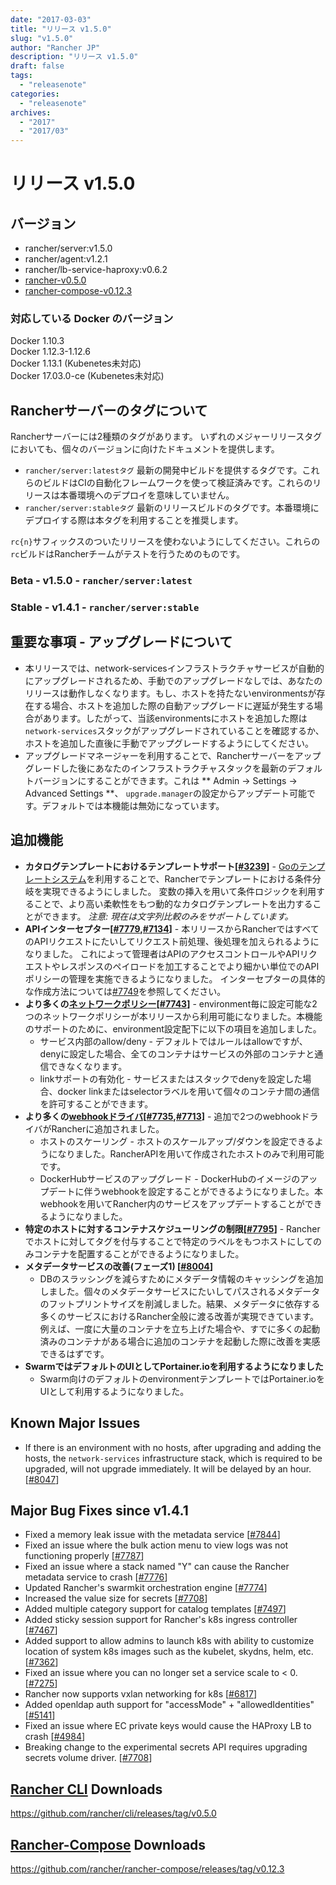 ```yaml
---
date: "2017-03-03"
title: "リリース v1.5.0"
slug: "v1.5.0"
author: "Rancher JP"
description: "リリース v1.5.0"
draft: false
tags:
  - "releasenote"
categories:
  - "releasenote"
archives:
  - "2017"
  - "2017/03"
---
```


# リリース v1.5.0

## バージョン
* rancher/server:v1.5.0
* rancher/agent:v1.2.1
* rancher/lb-service-haproxy:v0.6.2
* [rancher-v0.5.0](https://github.com/rancher/cli/releases/tag/v0.5.0)
* [rancher-compose-v0.12.3](https://github.com/rancher/rancher-compose/releases/tag/v0.12.3)

### 対応している Docker のバージョン

Docker 1.10.3  
Docker 1.12.3-1.12.6  
Docker 1.13.1 (Kubenetes未対応)  
Docker 17.03.0-ce (Kubenetes未対応)  

## Rancherサーバーのタグについて

Rancherサーバーには2種類のタグがあります。
いずれのメジャーリリースタグにおいても、個々のバージョンに向けたドキュメントを提供します。

- `rancher/server:latestタグ` 最新の開発中ビルドを提供するタグです。これらのビルドはCIの自動化フレームワークを使って検証済みです。これらのリリースは本番環境へのデプロイを意味していません。
- `rancher/server:stableタグ` 最新のリリースビルドのタグです。本番環境にデプロイする際は本タグを利用することを推奨します。

`rc{n}`サフィックスのついたリリースを使わないようにしてください。これらの`rc`ビルドはRancherチームがテストを行うためのものです。

### Beta - v1.5.0 - `rancher/server:latest`
### Stable - v1.4.1 - `rancher/server:stable`

## 重要な事項 - アップグレードについて
* 本リリースでは、network-servicesインフラストラクチャサービスが自動的にアップグレードされるため、手動でのアップグレードなしでは、あなたのリリースは動作しなくなります。もし、ホストを持たないenvironmentsが存在する場合、ホストを追加した際の自動アップグレードに遅延が発生する場合があります。したがって、当該environmentsにホストを追加した際は`network-services`スタックがアップグレードされていることを確認するか、ホストを追加した直後に手動でアップグレードするようにしてください。
* アップグレードマネージャーを利用することで、Rancherサーバーをアップグレードした後にあなたのインフラストラクチャスタックを最新のデフォルトバージョンにすることができます。これは ** Admin -> Settings -> Advanced Settings **、 `upgrade.manager`の設定からアップデート可能です。デフォルトでは本機能は無効になっています。

## 追加機能
- **カタログテンプレートにおけるテンプレートサポート[[#3239](http://docs.rancher.com/rancher/v1.5/en/cli/variable-interpolation/#templating)]** - [Goのテンプレートシステム](https://golang.org/pkg/text/template/)を利用することで、Rancherでテンプレートにおける条件分岐を実現できるようにしました。
変数の挿入を用いて条件ロジックを利用することで、より高い柔軟性をもつ動的なカタログテンプレートを出力することができます。
    _注意: 現在は文字列比較のみをサポートしています。_
- **APIインターセプター[[#7779](https://github.com/rancher/rancher/issues/7749),[#7134](https://github.com/rancher/rancher/issues/7134)]** - 本リリースからRancherではすべてのAPIリクエストにたいしてリクエスト前処理、後処理を加えられるようになりました。
これによって管理者はAPIのアクセスコントロールやAPIリクエストやレスポンスのペイロードを加工することでより細かい単位でのAPIポリシーの管理を実施できるようになりました。
インターセプターの具体的な作成方法については[#7749](https://github.com/rancher/rancher/issues/7749)を参照してください。
- **より多くの[ネットワークポリシー](http://docs.rancher.com/rancher/v1.5/en/rancher-services/network-policy/)[[#7743](https://github.com/rancher/rancher/issues/7743)]** - environment毎に設定可能な2つのネットワークポリシーが本リリースから利用可能になりました。本機能のサポートのために、environment設定配下に以下の項目を追加しました。
  - サービス内部のallow/deny - デフォルトではルールはallowですが、denyに設定した場合、全てのコンテナはサービスの外部のコンテナと通信できなくなります。
  - linkサポートの有効化 - サービスまたはスタックでdenyを設定した場合、docker linkまたはselectorラベルを用いて個々のコンテナ間の通信を許可することができます。
- **より多くの[webhookドライバ](http://docs.rancher.com/rancher/v1.5/en/cattle/webhook-service/)[[#7735](https://github.com/rancher/rancher/issues/7735),[#7713](https://github.com/rancher/rancher/issues/7713)]** - 追加で2つのwebhookドライバがRancherに追加されました。
  - ホストのスケーリング - ホストのスケールアップ/ダウンを設定できるようになりました。RancherAPIを用いて作成されたホストのみで利用可能です。
  - DockerHubサービスのアップグレード - DockerHubのイメージのアップデートに伴うwebhookを設定することができるようになりました。本webhookを用いてRancher内のサービスをアップデートすることができるようになりました。
- **特定のホストに対するコンテナスケジューリングの制限[[#7795](https://github.com/rancher/rancher/issues/7795)]** - Rancherでホストに対してタグを付与することで特定のラベルをもつホストにしてのみコンテナを配置することができるようになりました。
- **メタデータサービスの改善(フェーズ1) [[#8004](https://github.com/rancher/rancher/issues/8004)]** 
  - DBのスラッシングを減らすためにメタデータ情報のキャッシングを追加しました。個々のメタデータサービスにたいしてパスされるメタデータのフットプリントサイズを削減しました。結果、メタデータに依存する多くのサービスにおけるRancher全般に渡る改善が実現できています。例えば、一度に大量のコンテナを立ち上げた場合や、すでに多くの起動済みのコンテナがある場合に追加のコンテナを起動した際に改善を実感できるはずです。
- **SwarmではデフォルトのUIとしてPortainer.ioを利用するようになりました**
  - Swarm向けのデフォルトのenvironmentテンプレートではPortainer.ioをUIとして利用するようになりました。

## Known Major Issues
- If there is an environment with no hosts, after upgrading and adding the hosts, the `network-services` infrastructure stack, which is required to be upgraded, will not upgrade immediately. It will be delayed by an hour. [[#8047](https://github.com/rancher/rancher/issues/8047)]

## Major Bug Fixes since v1.4.1
- Fixed a memory leak issue with the metadata service  [[#7844](https://github.com/rancher/rancher/issues/7844)]
- Fixed an issue where the bulk action menu to view logs was not functioning properly [[#7787](https://github.com/rancher/rancher/issues/7787)]
- Fixed an issue where a stack named "Y" can cause the Rancher metadata service to crash [[#7776](https://github.com/rancher/rancher/issues/7776)]
- Updated Rancher's swarmkit orchestration engine [[#7774](https://github.com/rancher/rancher/issues/7774)]
- Increased the value size for secrets [[#7708](https://github.com/rancher/rancher/issues/7708)]
- Added multiple category support for catalog templates [[#7497](https://github.com/rancher/rancher/issues/7497)]
- Added sticky session support for Rancher's k8s ingress controller [[#7467](https://github.com/rancher/rancher/issues/7467)]
- Added support to allow admins to launch k8s with ability to customize location of system k8s images such as the kubelet, skydns, helm, etc. [[#7362](https://github.com/rancher/rancher/issues/7362)]
- Fixed an issue where you can no longer set a service scale to < 0. [[#7275](https://github.com/rancher/rancher/issues/7275)]
- Rancher now supports vxlan networking for k8s [[#6817](https://github.com/rancher/rancher/issues/6817)]
- Added openldap auth support for "accessMode" + "allowedIdentities" [[#5141](https://github.com/rancher/rancher/issues/5141)]
- Fixed an issue where EC private keys would cause the HAProxy LB to crash [[#4984](https://github.com/rancher/rancher/issues/4984)]
- Breaking change to the experimental secrets API  requires upgrading secrets volume driver. [[#7708](https://github.com/rancher/rancher/issues/7708)]

## [Rancher CLI](http://docs.rancher.com/rancher/v1.5/en/cli/) Downloads

https://github.com/rancher/cli/releases/tag/v0.5.0

## [Rancher-Compose](http://docs.rancher.com/rancher/v1.5/en/cattle/rancher-compose/) Downloads

https://github.com/rancher/rancher-compose/releases/tag/v0.12.3